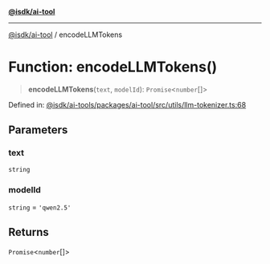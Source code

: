[**@isdk/ai-tool**](../README.md)

***

[@isdk/ai-tool](../globals.md) / encodeLLMTokens

# Function: encodeLLMTokens()

> **encodeLLMTokens**(`text`, `modelId`): `Promise`\<`number`[]\>

Defined in: [@isdk/ai-tools/packages/ai-tool/src/utils/llm-tokenizer.ts:68](https://github.com/isdk/ai-tool.js/blob/4ebf370aaec9c78535cb40ffc19656d7bddcb145/src/utils/llm-tokenizer.ts#L68)

## Parameters

### text

`string`

### modelId

`string` = `'qwen2.5'`

## Returns

`Promise`\<`number`[]\>
